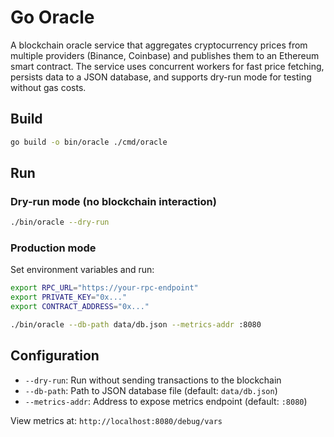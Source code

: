 # Go Oracle

A blockchain oracle service that aggregates cryptocurrency prices from multiple providers (Binance, Coinbase) and publishes them to an Ethereum smart contract. The service uses concurrent workers for fast price fetching, persists data to a JSON database, and supports dry-run mode for testing without gas costs.

## Build

```bash
go build -o bin/oracle ./cmd/oracle
```

## Run

### Dry-run mode (no blockchain interaction)

```bash
./bin/oracle --dry-run
```

### Production mode

Set environment variables and run:

```bash
export RPC_URL="https://your-rpc-endpoint"
export PRIVATE_KEY="0x..."
export CONTRACT_ADDRESS="0x..."

./bin/oracle --db-path data/db.json --metrics-addr :8080
```

## Configuration

- `--dry-run`: Run without sending transactions to the blockchain
- `--db-path`: Path to JSON database file (default: `data/db.json`)
- `--metrics-addr`: Address to expose metrics endpoint (default: `:8080`)

View metrics at: `http://localhost:8080/debug/vars`

